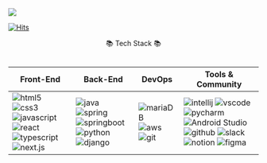 <img src="https://img.shields.io/badge/jjae0510@gmail.com-EA4335?style=flat-square&logo=Gmail&logoColor=white"/>

[![Hits](https://hits.seeyoufarm.com/api/count/incr/badge.svg?url=https%3A%2F%2Fgithub.com%2Fjaiwon880&count_bg=%2379C83D&title_bg=%23555555&icon=&icon_color=%23E7E7E7&title=hits&edge_flat=false)](https://hits.seeyoufarm.com)

<div align=center>
	📚 Tech Stack 📚
</div>
<br>

| **Front-End** | **Back-End** | **DevOps** | **Tools & Community** |
| ------------- | ------------ | ---------- | -------------------- |
| ![html5](https://img.shields.io/badge/html5-E34F26.svg?&style=for-the-badge&logo=html5&logoColor=white) ![css3](https://img.shields.io/badge/css3-1572B6.svg?&style=for-the-badge&logo=css3&logoColor=white) ![javascript](https://img.shields.io/badge/javascript-F7DF1E.svg?&style=for-the-badge&logo=javascript&logoColor=white) ![react](https://img.shields.io/badge/react-61DAFB.svg?&style=for-the-badge&logo=react&logoColor=white) ![typescript](https://img.shields.io/badge/typescript-3178C6.svg?&style=for-the-badge&logo=typescript&logoColor=white) ![next.js](https://img.shields.io/badge/next.js-000000.svg?&style=for-the-badge&logo=next.js&logoColor=white) | ![java](https://img.shields.io/badge/java-ffffff.svg?&style=for-the-badge&logo=openjdk&logoColor=black) ![spring](https://img.shields.io/badge/spring-6DB33F.svg?&style=for-the-badge&logo=spring&logoColor=white) ![springboot](https://img.shields.io/badge/springboot-6DB33F.svg?&style=for-the-badge&logo=springboot&logoColor=white) ![python](https://img.shields.io/badge/python-3776AB.svg?&style=for-the-badge&logo=python&logoColor=white) ![django](https://img.shields.io/badge/django-092E20.svg?&style=for-the-badge&logo=django&logoColor=white) | ![mariaDB](https://img.shields.io/badge/mariaDB-232F3E.svg?&style=for-the-badge&logo=mariaDB&logoColor=white) ![aws](https://img.shields.io/badge/aws-232F3E.svg?&style=for-the-badge&logo=amazonaws&logoColor=white) ![git](https://img.shields.io/badge/git-F05032.svg?&style=for-the-badge&logo=git&logoColor=white) | ![intellij](https://img.shields.io/badge/intellij-000000.svg?&style=for-the-badge&logo=intellijidea&logoColor=white) ![vscode](https://img.shields.io/badge/vscode-007ACC.svg?&style=for-the-badge&logo=visualstudiocode&logoColor=white) ![pycharm](https://img.shields.io/badge/pycharm-000000.svg?&style=for-the-badge&logo=pycharm&logoColor=white) ![Android Studio](https://img.shields.io/badge/AndroidStudio-3DDC84.svg?&style=for-the-badge&logo=AndroidStudio&logoColor=white) ![github](https://img.shields.io/badge/github-181717.svg?&style=for-the-badge&logo=github&logoColor=white) ![slack](https://img.shields.io/badge/slack-4A154B.svg?&style=for-the-badge&logo=slack&logoColor=white) ![notion](https://img.shields.io/badge/notion-000000.svg?&style=for-the-badge&logo=notion&logoColor=white)  ![figma](https://img.shields.io/badge/figma-F24E1E.svg?&style=for-the-badge&logo=figma&logoColor=white) |
